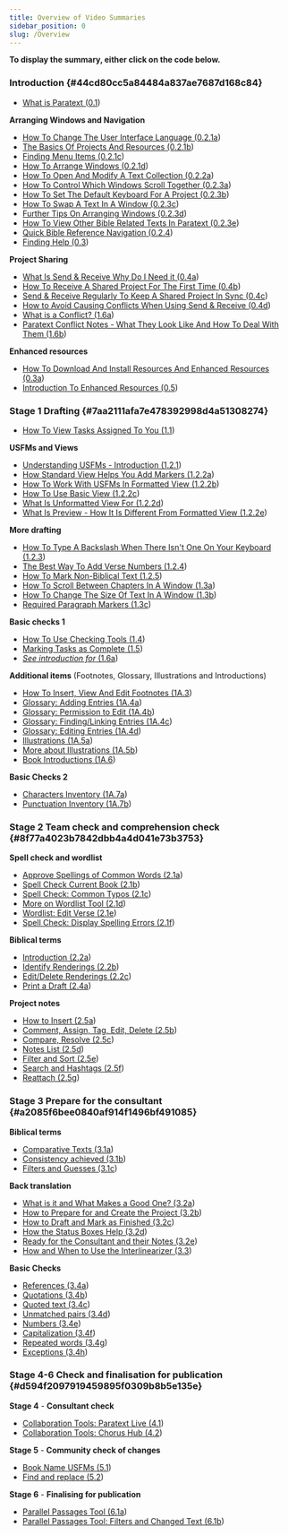 ```yaml
---
title: Overview of Video Summaries
sidebar_position: 0
slug: /Overview
---
```




**To display the summary, either click on the code below.**


### Introduction {#44cd80cc5a84484a837ae7687d168c84}

- [What is Paratext (0.1](https://sillsdev.github.io/paratext-manual/0.1))

**Arranging Windows and Navigation**

- [How To Change The User Interface Language (0.2.1a](https://sillsdev.github.io/paratext-manual/0.2.1a))
- [The Basics Of Projects And Resources (0.2.1b](https://sillsdev.github.io/paratext-manual/0.2.1b))
- [Finding Menu Items (0.2.1c](https://sillsdev.github.io/paratext-manual/0.2.1c))
- [How To Arrange Windows (0.2.1d](https://sillsdev.github.io/paratext-manual/0.2.1d))
- [How To Open And Modify A Text Collection (0.2.2a](https://sillsdev.github.io/paratext-manual/0.2.2a))
- [How To Control Which Windows Scroll Together (0.2.3a](https://sillsdev.github.io/paratext-manual/0.2.3a))
- [How To Set The Default Keyboard For A Project (0.2.3b](https://sillsdev.github.io/paratext-manual/0.2.3b))
- [How To Swap A Text In A Window (0.2.3c](https://sillsdev.github.io/paratext-manual/0.2.3c))
- [Further Tips On Arranging Windows (0.2.3d](https://sillsdev.github.io/paratext-manual/0.2.3d))
- [How To View Other Bible Related Texts In Paratext (0.2.3e](https://sillsdev.github.io/paratext-manual/0.2.3e))
- [Quick Bible Reference Navigation (0.2.4](https://sillsdev.github.io/paratext-manual/0.2.4))
- [Finding Help (0.3](https://sillsdev.github.io/paratext-manual/0.3))

**Project Sharing**

- [What Is Send & Receive Why Do I Need it (0.4a](https://sillsdev.github.io/paratext-manual/0.4a))
- [How To Receive A Shared Project For The First Time (0.4b](https://sillsdev.github.io/paratext-manual/0.4b))
- [Send & Receive Regularly To Keep A Shared Project In Sync (0.4c](https://sillsdev.github.io/paratext-manual/0.4c))
- [How to Avoid Causing Conflicts When Using Send & Receive (0.4d](https://sillsdev.github.io/paratext-manual/0.4d))
- [What is a Conflict? (1.6a](https://sillsdev.github.io/paratext-manual/1.6a))
- [Paratext Conflict Notes - What They Look Like And How To Deal With Them (1.6b](https://sillsdev.github.io/paratext-manual/1.6b))

**Enhanced resources**

- [How To Download And Install Resources And Enhanced Resources (0.3a](https://sillsdev.github.io/paratext-manual/0.3a))
- [Introduction To Enhanced Resources (0.5](https://sillsdev.github.io/paratext-manual/0.5))

### Stage 1 Drafting {#7aa2111afa7e478392998d4a51308274}

- [How To View Tasks Assigned To You (1.1](notion://www.notion.so/jennibeadle/%5B%3Chttps://sillsdev.github.io/paratext-manual/1.1%3E%5D(%3Chttps://sillsdev.github.io/paratext-manual/1.1%3E)))

**USFMs and Views**

- [Understanding USFMs - Introduction (1.2.1](https://sillsdev.github.io/paratext-manual/1.2.1))
- [How Standard View Helps You Add Markers (1.2.2a](https://sillsdev.github.io/paratext-manual/1.2.2a))
- [How To Work With USFMs In Formatted View (1.2.2b](https://sillsdev.github.io/paratext-manual/1.2.2b))
- [How To Use Basic View (1.2.2c](https://sillsdev.github.io/paratext-manual/1.2.2c))
- [What Is Unformatted View For (1.2.2d](https://sillsdev.github.io/paratext-manual/1.2.2d))
- [What Is Preview - How It Is Different From Formatted View (1.2.2e](https://sillsdev.github.io/paratext-manual/1.2.2e))

**More drafting**

- [How To Type A Backslash When There Isn't One On Your Keyboard (1.2.3](https://sillsdev.github.io/paratext-manual/1.2.3))
- [The Best Way To Add Verse Numbers (1.2.4](https://sillsdev.github.io/paratext-manual/1.2.4))
- [How To Mark Non-Biblical Text (1.2.5](https://sillsdev.github.io/paratext-manual/1.2.5))
- [How To Scroll Between Chapters In A Window (1.3a](https://sillsdev.github.io/paratext-manual/1.3a))
- [How To Change The Size Of Text In A Window (1.3b](https://sillsdev.github.io/paratext-manual/1.3b))
- [Required Paragraph Markers (1.3c](https://sillsdev.github.io/paratext-manual/1.3c))

**Basic checks 1**

- [How To Use Checking Tools (1.4](https://sillsdev.github.io/paratext-manual/1.4))
- [Marking Tasks as Complete (1.5](https://sillsdev.github.io/paratext-manual/1.5))
- [_See introduction for_](https://sillsdev.github.io/paratext-manual/1.6b)[ (1.6a](https://sillsdev.github.io/paratext-manual/1.6b))

**Additional items**
(Footnotes, Glossary, Illustrations and Introductions)

- [How To Insert, View And Edit Footnotes (1A.3](https://sillsdev.github.io/paratext-manual/1A.3))
- [Glossary: Adding Entries (1A.4a](https://sillsdev.github.io/paratext-manual/1A.4a))
- [Glossary: Permission to Edit (1A.4b](https://sillsdev.github.io/paratext-manual/1A.4b))
- [Glossary: Finding/Linking Entries (1A.4c](https://sillsdev.github.io/paratext-manual/1A.4c))
- [Glossary: Editing Entries (1A.4d](https://sillsdev.github.io/paratext-manual/1A.4d))
- [Illustrations (1A.5a](https://sillsdev.github.io/paratext-manual/1A.5a))
- [More about Illustrations (1A.5b](https://sillsdev.github.io/paratext-manual/1A.5b))
- [Book Introductions (1A.6](https://sillsdev.github.io/paratext-manual/1A.6))

**Basic Checks 2**

- [Characters Inventory (1A.7a](https://sillsdev.github.io/paratext-manual/1A.7a))
- [Punctuation Inventory (1A.7b](https://sillsdev.github.io/paratext-manual/1A.7b))

### Stage 2 Team check and comprehension check {#8f77a4023b7842dbb4a4d041e73b3753}


**Spell check and wordlist**

- [Approve Spellings of Common Words (2.1a](https://sillsdev.github.io/paratext-manual/2.1a))
- [Spell Check Current Book (2.1b](https://sillsdev.github.io/paratext-manual/2.1b))
- [Spell Check: Common Typos (2.1c](https://sillsdev.github.io/paratext-manual/2.1c))
- [More on Wordlist Tool (2.1d](https://sillsdev.github.io/paratext-manual/2.1d))
- [Wordlist: Edit Verse (2.1e](https://sillsdev.github.io/paratext-manual/2.1e))
- [Spell Check: Display Spelling Errors (2.1f](https://sillsdev.github.io/paratext-manual/2.1f))

**Biblical terms**

- [Introduction (2.2a](https://sillsdev.github.io/paratext-manual/2.2a))
- [Identify Renderings (2.2b](https://sillsdev.github.io/paratext-manual/2.2b))
- [Edit/Delete Renderings (2.2c](https://sillsdev.github.io/paratext-manual/2.2c))
- [Print a Draft (2.4a](https://sillsdev.github.io/paratext-manual/2.4a))

**Project notes**

- [How to Insert (2.5a](https://sillsdev.github.io/paratext-manual/2.5a))
- [Comment, Assign, Tag, Edit, Delete (2.5b](https://sillsdev.github.io/paratext-manual/2.5b))
- [Compare, Resolve (2.5c](https://sillsdev.github.io/paratext-manual/2.5c))
- [Notes List (2.5d](https://sillsdev.github.io/paratext-manual/2.5d))
- [Filter and Sort (2.5e](https://sillsdev.github.io/paratext-manual/2.5e))
- [Search and Hashtags (2.5f](https://sillsdev.github.io/paratext-manual/2.5f))
- [Reattach (2.5g](https://sillsdev.github.io/paratext-manual/2.5g))

### Stage 3 Prepare for the consultant {#a2085f6bee0840af914f1496bf491085}


**Biblical terms**

- [Comparative Texts (3.1a](https://sillsdev.github.io/paratext-manual/3.1a))
- [Consistency achieved (3.1b](https://sillsdev.github.io/paratext-manual/3.1b))
- [Filters and Guesses (3.1c](https://sillsdev.github.io/paratext-manual/3.1c))

**Back translation**

- [What is it and What Makes a Good One? (3.2a](https://sillsdev.github.io/paratext-manual/3.2a))
- [How to Prepare for and Create the Project (3.2b](https://sillsdev.github.io/paratext-manual/3.2b))
- [How to Draft and Mark as Finished (3.2c](https://sillsdev.github.io/paratext-manual/3.2c))
- [How the Status Boxes Help (3.2d](https://sillsdev.github.io/paratext-manual/3.2d))
- [Ready for the Consultant and their Notes (3.2e](https://sillsdev.github.io/paratext-manual/3.2e))
- [How and When to Use the Interlinearizer (3.3](https://sillsdev.github.io/paratext-manual/3.3))

**Basic Checks**

- [References (3.4a](https://sillsdev.github.io/paratext-manual/3.4a))
- [Quotations (3.4b](https://sillsdev.github.io/paratext-manual/3.4b))
- [Quoted text (3.4c](https://sillsdev.github.io/paratext-manual/3.4c))
- [Unmatched pairs (3.4d](https://sillsdev.github.io/paratext-manual/3.4d))
- [Numbers (3.4e](https://sillsdev.github.io/paratext-manual/3.4e))
- [Capitalization (3.4f](https://sillsdev.github.io/paratext-manual/3.4f))
- [Repeated words (3.4g](https://sillsdev.github.io/paratext-manual/3.4g))
- [Exceptions (3.4h](https://sillsdev.github.io/paratext-manual/3.4h))

### Stage 4-6 Check and finalisation for publication {#d594f2097919459895f0309b8b5e135e}


**Stage 4** - **Consultant check**

- [Collaboration Tools: Paratext Live (4.1](https://sillsdev.github.io/paratext-manual/4.1))
- [Collaboration Tools: Chorus Hub (4.2](https://sillsdev.github.io/paratext-manual/4.2))

**Stage 5** - **Community check of changes**

- [Book Name USFMs (5.1](https://sillsdev.github.io/paratext-manual/5.1))
- [Find and replace (5.2](https://sillsdev.github.io/paratext-manual/5.2))

**Stage 6** - **Finalising for publication**

- [Parallel Passages Tool (6.1a](https://sillsdev.github.io/paratext-manual/6.1a))
- [Parallel Passages Tool: Filters and Changed Text (6.1b](https://sillsdev.github.io/paratext-manual/6.1b))
